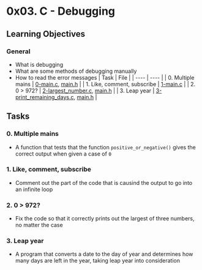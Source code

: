 # 0x03. C - Debugging
## Learning Objectives

### General

* What is debugging
* What are some methods of debugging manually
* How to read the error messages
| Task | File |
| ---- | ---- |
| 0. Multiple mains | [0-main.c](./0-main.c), [main.h](./main.h) |
| 1. Like, comment, subscribe | [1-main.c](./1-main.c) |
| 2. 0 > 972? | [2-largest_number.c](./2-largest_number.c), [main.h](./main.h) |
| 3. Leap year | [3-print_remaining_days.c](./3-print_remaining_days.c), [main.h](./main.h) |

## Tasks
### 0. Multiple mains
* A function that tests that the function `positive_or_negative()` gives the correct output when given a case of `0`
### 1. Like, comment, subscribe
* Comment out the part of the code that is causind the output to go into an infinite loop
### 2. 0 > 972?
* Fix the code so that it correctly prints out the largest of three numbers, no matter the case
### 3. Leap year
* A program that converts a date to the day of year and determines how many days are left in the year, taking leap year into consideration
